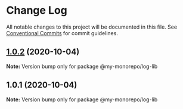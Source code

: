 # Change Log

All notable changes to this project will be documented in this file.
See [Conventional Commits](https://conventionalcommits.org) for commit guidelines.

## [1.0.2](https://github.com/modugno/monorepo-js/compare/@my-monorepo/log-lib@1.0.1...@my-monorepo/log-lib@1.0.2) (2020-10-04)

**Note:** Version bump only for package @my-monorepo/log-lib





## 1.0.1 (2020-10-04)

**Note:** Version bump only for package @my-monorepo/log-lib

